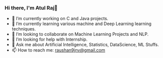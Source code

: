 ### Hi there, I'm Atul Raj👋

 
- 🔭 I’m currently working on C and Java projects.
- 🌱 I’m currently learning various machine and Deep Learning learning techniques.
- 👯 I’m looking to collaborate on Machine Learning Projects and NLP. 
- 🤔 I’m looking for help with Internship.
- 💬 Ask me about Artificial Intelligence, Statistics, DataScience, ML Stuffs.
- 📫 How to reach me: raushan9jnv@gmail.com
